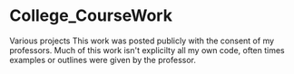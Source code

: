# College_CourseWork
 Various projects
 This work was posted publicly with the consent of my professors. 
 Much of this work isn't explicilty all my own code, often times examples or outlines were given by the professor. 